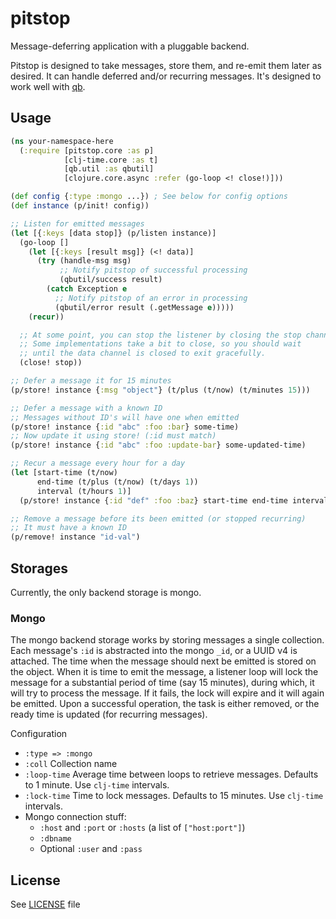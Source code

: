 # pitstop

Message-deferring application with a pluggable backend.

Pitstop is designed to take messages, store them, and re-emit them later as desired. It can handle deferred and/or recurring messages. It's designed to work well with [qb](https://github.com/Rafflecopter/clj-qb).

## Usage

```clojure
(ns your-namespace-here
  (:require [pitstop.core :as p]
            [clj-time.core :as t]
            [qb.util :as qbutil]
            [clojure.core.async :refer (go-loop <! close!)]))

(def config {:type :mongo ...}) ; See below for config options
(def instance (p/init! config))

;; Listen for emitted messages
(let [{:keys [data stop]} (p/listen instance)]
  (go-loop []
    (let [{:keys [result msg]} (<! data)]
      (try (handle-msg msg)
           ;; Notify pitstop of successful processing
           (qbutil/success result)
        (catch Exception e
          ;; Notify pitstop of an error in processing
          (qbutil/error result (.getMessage e)))))
    (recur))

  ;; At some point, you can stop the listener by closing the stop channel
  ;; Some implementations take a bit to close, so you should wait
  ;; until the data channel is closed to exit gracefully.
  (close! stop))

;; Defer a message it for 15 minutes
(p/store! instance {:msg "object"} (t/plus (t/now) (t/minutes 15)))

;; Defer a message with a known ID
;; Messages without ID's will have one when emitted
(p/store! instance {:id "abc" :foo :bar} some-time)
;; Now update it using store! (:id must match)
(p/store! instance {:id "abc" :foo :update-bar} some-updated-time)

;; Recur a message every hour for a day
(let [start-time (t/now)
      end-time (t/plus (t/now) (t/days 1))
      interval (t/hours 1)]
  (p/store! instance {:id "def" :foo :baz} start-time end-time interval))

;; Remove a message before its been emitted (or stopped recurring)
;; It must have a known ID
(p/remove! instance "id-val")
```

## Storages

Currently, the only backend storage is mongo.

### Mongo

The mongo backend storage works by storing messages a single collection. Each message's `:id` is abstracted into the mongo `_id`, or a UUID v4 is attached. The time when the message should next be emitted is stored on the object. When it is time to emit the message, a listener loop will lock the message for a substantial period of time (say 15 minutes), during which, it will try to process the message. If it fails, the lock will expire and it will again be emitted. Upon a successful operation, the task is either removed, or the ready time is updated (for recurring messages).

Configuration

- `:type => :mongo`
- `:coll` Collection name
- `:loop-time` Average time between loops to retrieve messages. Defaults to 1 minute. Use `clj-time` intervals.
- `:lock-time` Time to lock messages. Defaults to 15 minutes. Use `clj-time` intervals.
- Mongo connection stuff:
  + `:host` and `:port` or `:hosts` (a list of `["host:port"]`)
  + `:dbname`
  + Optional `:user` and `:pass`

## License

See [LICENSE](https://github.com/Rafflecopter/clj-relyq/blob/master/LICENSE) file

[1]: https://travis-ci.org/Rafflecopter/clj-relyq.png?branch=master
[2]: http://travis-ci.org/Rafflecopter/clj-relyq